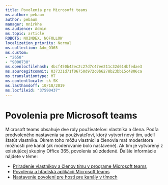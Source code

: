```yaml
---
title: Povolenia pre Microsoft teams
ms.author: pebaum
author: pebaum
manager: mnirkhe
ms.audience: Admin
ms.topic: article
ROBOTS: NOINDEX, NOFOLLOW
localization_priority: Normal
ms.collection: Adm_O365
ms.custom:
- "2658"
- "9000730"
ms.openlocfilehash: 4bcf450b43ec2c27d7c47ee211c32d614bfedae3
ms.sourcegitcommit: 037331d71f06750d972c0b6278b23bb15c4806ca
ms.translationtype: MT
ms.contentlocale: sk-SK
ms.lasthandoff: 10/18/2019
ms.locfileid: "37590437"
---
```

# <a name="microsoft-teams-permissions"></a>Povolenia pre Microsoft teams

Microsoft teams obsahuje dve roly používateľov: vlastníka a člena. Podľa predvoleného nastavenia sa používateľovi, ktorý vytvorí nový tím, udelí štatút vlastníka. Okrem toho môžu vlastníci a členovia mať moderátora možnosti pre kanál (ak moderovanie bolo nastavené). Ak tím je vytvorený z existujúcej skupiny Office 365, povolenia sú zdedené. Ďalšie informácie nájdete v téme:

- [Priradenie vlastníkov a členov tímu v programe Microsoft teams](https://docs.microsoft.com/microsoftteams/assign-roles-permissions)
- [Povolenia a hľadiská aplikácií Microsoft teams](https://docs.microsoft.com/microsoftteams/app-permissions)
- [Nastavenie povolení pre hostí pre kanály v tímoch](https://support.office.com/article/4756c468-2746-4bfd-a582-736d55fcc169)
